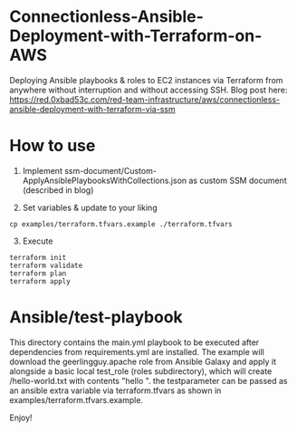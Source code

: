 # Connectionless-Ansible-Deployment-with-Terraform-on-AWS
Deploying Ansible playbooks &amp; roles to EC2 instances via Terraform from anywhere without interruption and without accessing SSH. Blog post here: https://red.0xbad53c.com/red-team-infrastructure/aws/connectionless-ansible-deployment-with-terraform-via-ssm

# How to use
1. Implement ssm-document/Custom-ApplyAnsiblePlaybooksWithCollections.json as custom SSM document (described in blog)

2. Set variables & update to your liking
```
cp examples/terraform.tfvars.example ./terraform.tfvars
```

3. Execute
```
terraform init
terraform validate
terraform plan
terraform apply
```

# Ansible/test-playbook
This directory contains the main.yml playbook to be executed after dependencies from requirements.yml are installed. The example will download the geerlingguy.apache role from Ansible Galaxy and apply it alongside a basic local test_role (roles subdirectory), which will create /hello-world.txt with contents "hello <testparameter value>". the testparameter can be passed as an ansible extra variable via terraform.tfvars as shown in examples/terraform.tfvars.example.




Enjoy!